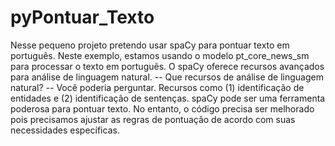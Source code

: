 # pyPontuar_Texto
Nesse pequeno projeto pretendo usar spaCy para pontuar texto em português.
Neste exemplo, estamos usando o modelo pt_core_news_sm para processar o texto em português.
O spaCy oferece recursos avançados para análise de linguagem natural.
-- Que recursos de análise de linguagem natural? -- Você poderia perguntar.
Recursos como (1) identificação de entidades e (2) identificação de sentenças.
spaCy pode ser uma ferramenta poderosa para pontuar texto.
No entanto, o código precisa ser melhorado pois precisamos ajustar as regras de pontuação de acordo com suas necessidades específicas.
